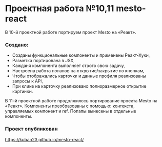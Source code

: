 # Проектная работа №10,11 mesto-react
В 10-й проектной работе портируем проект Mesto на «Реакт».

### Cоздано:
* Созданы функциональные компоненты и применены Реакт-Хуки,
* Разметка портирована в JSX,
* Кажданя компонента выполняет строго свою задачу,
* Настроена работа попапов на открытие/закрытие по кнопкам,
* Чтобы отображались карточки и данные профиля реализованы запросы к API,
* При клике на карточку реализовано полноразмерное открытие картинки.

В 11-й проектной работе продолжилось портирование проекта Mesto на «Реакт».
Компоненты преобразованы с помощью: контекста, управляемых компонент и ref.
Попапы вынесены в отдельные компоненты. 

### Проект опубликован 
https://kuban23.github.io/mesto-react/

